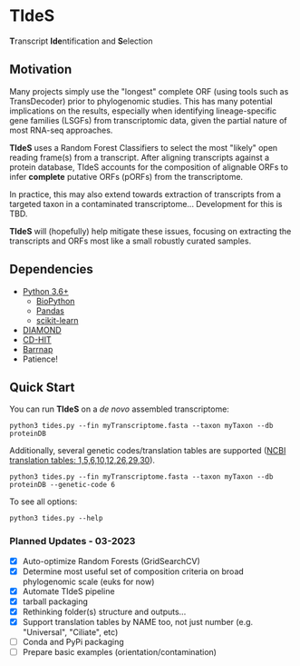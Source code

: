 # TIdeS

**T**ranscript **Ide**ntification and **S**election

## Motivation

Many projects simply use the "longest" complete ORF (using tools such as TransDecoder) prior to phylogenomic studies. This has many potential implications on the results, especially when identifying lineage-specific gene families (LSGFs) from transcriptomic data, given the partial nature of most RNA-seq approaches.

**TIdeS** uses a Random Forest Classifiers to select the most "likely" open reading frame(s) from a transcript. After aligning transcripts against a protein database, TIdeS accounts for the composition of alignable ORFs to infer **complete** putative ORFs (pORFs) from the transcriptome.

In practice, this may also extend towards extraction of transcripts from a targeted taxon in a contaminated transcriptome... Development for this is TBD.

**TIdeS** will (hopefully) help mitigate these issues, focusing on extracting the transcripts and ORFs most like a small robustly curated samples.

## Dependencies
+ [Python 3.6+](https://www.python.org/downloads/)
  - [BioPython](https://biopython.org/wiki/Download)
  - [Pandas](https://pandas.pydata.org/)
  - [scikit-learn](https://scikit-learn.org/stable/)
+ [DIAMOND](https://github.com/bbuchfink/diamond)
+ [CD-HIT](https://github.com/weizhongli/cdhit)
+ [Barrnap](https://github.com/tseemann/barrnap)
+ Patience!

## Quick Start

You can run **TIdeS** on a _de novo_ assembled transcriptome:
  
    python3 tides.py --fin myTranscriptome.fasta --taxon myTaxon --db proteinDB

Additionally, several genetic codes/translation tables are supported ([NCBI translation tables: 1,5,6,10,12,26,29,30](https://www.ncbi.nlm.nih.gov/Taxonomy/Utils/wprintgc.cgi)).

    python3 tides.py --fin myTranscriptome.fasta --taxon myTaxon --db proteinDB --genetic-code 6

To see all options:
    
    python3 tides.py --help

### Planned Updates - 03-2023
- [x] Auto-optimize Random Forests (GridSearchCV)
- [x] Determine most useful set of composition criteria on broad phylogenomic scale (euks for now)
- [X] Automate TIdeS pipeline
- [X] tarball packaging
- [X] Rethinking folder(s) structure and outputs...
- [X] Support translation tables by NAME too, not just number (e.g. "Universal", "Ciliate", etc)
- [ ] Conda and PyPi packaging
- [ ] Prepare basic examples (orientation/contamination)

